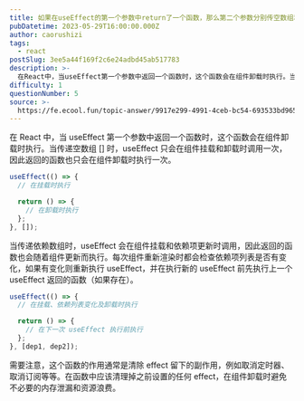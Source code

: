 ```yaml
---
title: 如果在useEffect的第一个参数中return了一个函数，那么第二个参数分别传空数组和传依赖数组，该函数分别是在什么时候执行？
pubDatetime: 2023-05-29T16:00:00.000Z
author: caorushizi
tags:
  - react
postSlug: 3ee5a44f169f2c6e24adbd45ab517783
description: >-
  在React中，当useEffect第一个参数中返回一个函数时，这个函数会在组件卸载时执行。当传递空数组\[\]时，useEffect只会在组件挂载和卸载时调用一次，因此返回的函数也只会在组件卸载时执
difficulty: 1
questionNumber: 5
source: >-
  https://fe.ecool.fun/topic-answer/9917e299-4991-4ceb-bc54-693533bd9659?orderBy=updateTime&order=desc&tagId=13
---
```


在 React 中，当 useEffect 第一个参数中返回一个函数时，这个函数会在组件卸载时执行。当传递空数组 \[\] 时，useEffect 只会在组件挂载和卸载时调用一次，因此返回的函数也只会在组件卸载时执行一次。

```js
useEffect(() => {
  // 在挂载时执行

  return () => {
    // 在卸载时执行
  };
}, []);
```

当传递依赖数组时，useEffect 会在组件挂载和依赖项更新时调用，因此返回的函数也会随着组件更新而执行。每次组件重新渲染时都会检查依赖项列表是否有变化，如果有变化则重新执行 useEffect，并在执行新的 useEffect 前先执行上一个 useEffect 返回的函数（如果存在）。

```js
useEffect(() => {
  // 在挂载、依赖列表变化及卸载时执行

  return () => {
    // 在下一次 useEffect 执行前执行
  };
}, [dep1, dep2]);
```

需要注意，这个函数的作用通常是清除 effect 留下的副作用，例如取消定时器、取消订阅等等。在函数中应该清理掉之前设置的任何 effect，在组件卸载时避免不必要的内存泄漏和资源浪费。
